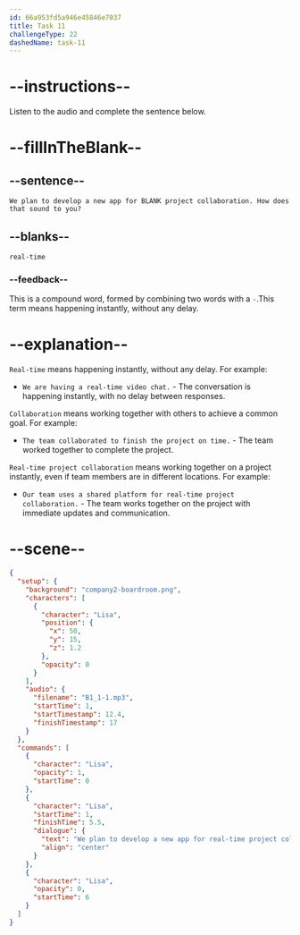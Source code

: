 ```yaml
---
id: 66a953fd5a946e45846e7037
title: Task 11
challengeType: 22
dashedName: task-11
---
```

<!--
AUDIO REFERENCE:
Lisa: We plan to develop a new app for real-time project collaboration. How does that sound to you?
-->

# --instructions--

Listen to the audio and complete the sentence below.

# --fillInTheBlank--

## --sentence--

`We plan to develop a new app for BLANK project collaboration. How does that sound to you?`

## --blanks--

`real-time`

### --feedback--

This is a compound word, formed by combining two words with a `-`.This term means happening instantly, without any delay.


# --explanation--

`Real-time` means happening instantly, without any delay. For example:

- `We are having a real-time video chat.` - The conversation is happening instantly, with no delay between responses.

`Collaboration` means working together with others to achieve a common goal. For example:

- `The team collaborated to finish the project on time.` - The team worked together to complete the project.

`Real-time project collaboration` means working together on a project instantly, even if team members are in different locations. For example:

- `Our team uses a shared platform for real-time project collaboration.` - The team works together on the project with immediate updates and communication.

# --scene--

```json
{
  "setup": {
    "background": "company2-boardroom.png",
    "characters": [
      {
        "character": "Lisa",
        "position": {
          "x": 50,
          "y": 15,
          "z": 1.2
        },
        "opacity": 0
      }
    ],
    "audio": {
      "filename": "B1_1-1.mp3",
      "startTime": 1,
      "startTimestamp": 12.4,
      "finishTimestamp": 17
    }
  },
  "commands": [
    {
      "character": "Lisa",
      "opacity": 1,
      "startTime": 0
    },
    {
      "character": "Lisa",
      "startTime": 1,
      "finishTime": 5.5,
      "dialogue": {
        "text": "We plan to develop a new app for real-time project collaboration. How does that sound to you?",
        "align": "center"
      }
    },
    {
      "character": "Lisa",
      "opacity": 0,
      "startTime": 6
    }
  ]
}
```
